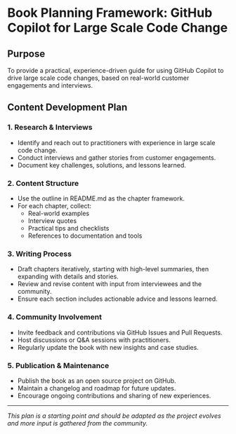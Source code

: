 # Book Planning Framework: GitHub Copilot for Large Scale Code Change

## Purpose

To provide a practical, experience-driven guide for using GitHub Copilot to drive
large scale code changes, based on real-world customer engagements and interviews.

## Content Development Plan

### 1. Research & Interviews

- Identify and reach out to practitioners with experience in large scale code change.
- Conduct interviews and gather stories from customer engagements.
- Document key challenges, solutions, and lessons learned.

### 2. Content Structure

- Use the outline in README.md as the chapter framework.
- For each chapter, collect:
  - Real-world examples
  - Interview quotes
  - Practical tips and checklists
  - References to documentation and tools

### 3. Writing Process

- Draft chapters iteratively, starting with high-level summaries, then expanding
  with details and stories.
- Review and revise content with input from interviewees and the community.
- Ensure each section includes actionable advice and lessons learned.

### 4. Community Involvement

- Invite feedback and contributions via GitHub Issues and Pull Requests.
- Host discussions or Q&A sessions with practitioners.
- Regularly update the book with new insights and case studies.

### 5. Publication & Maintenance

- Publish the book as an open source project on GitHub.
- Maintain a changelog and roadmap for future updates.
- Encourage ongoing contributions and sharing of new experiences.

---

*This plan is a starting point and should be adapted as the project evolves and
more input is gathered from the community.*
